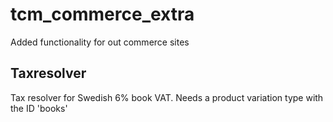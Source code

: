 # tcm_commerce_extra
Added functionality for out commerce sites

## Taxresolver
Tax resolver for Swedish 6% book VAT. Needs a product variation type with the ID 'books'
